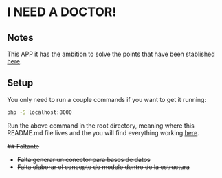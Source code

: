 # I NEED A DOCTOR!

## Notes

This APP it has the ambition to solve the points that have been stablished [here](https://github.com/nisevi/paw/blob/master/trabajos_practicos/tecnologias_del_lado_del_servidor/PAW_TP2_PHP.pdf).

## Setup

You only need to run a couple commands if you want to get it running:

```bash
php -S localhost:8000
```

Run the above command in the root directory, meaning where this README.md file lives and the you will find everything working [here](http://localhost:8000/).

~~## Faltante~~

- ~~Falta generar un conector para bases de datos~~
- ~~Falta elaborar el concepto de modelo dentro de la estructura~~
